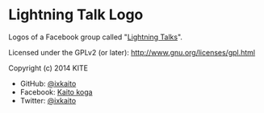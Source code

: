 # Lightning Talk Logo

Logos of a Facebook group called "[Lightning Talks](https://www.facebook.com/groups/318332245020338/)".

Licensed under the GPLv2 (or later): 
http://www.gnu.org/licenses/gpl.html

Copyright (c) 2014 KITE
- GitHub: [@ixkaito](https://github.com/ixkaito)
- Facebook: [Kaito koga](https://www.facebook.com/kaito.koga.9)
- Twitter: [@ixkaito](https://twitter.com/ixkaito)
